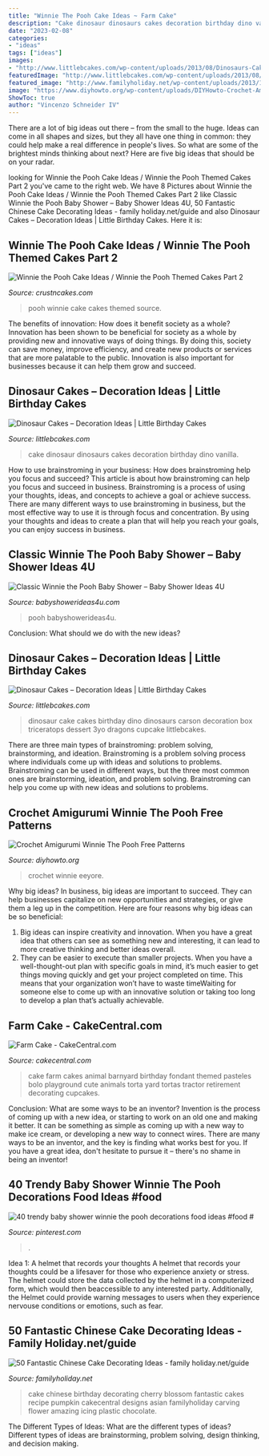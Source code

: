 ```yaml
---
title: "Winnie The Pooh Cake Ideas ~ Farm Cake"
description: "Cake dinosaur dinosaurs cakes decoration birthday dino vanilla"
date: "2023-02-08"
categories:
- "ideas"
tags: ["ideas"]
images:
- "http://www.littlebcakes.com/wp-content/uploads/2013/08/Dinosaurs-Cake.jpg"
featuredImage: "http://www.littlebcakes.com/wp-content/uploads/2013/08/Dinosaur-Cake.jpg"
featured_image: "http://www.familyholiday.net/wp-content/uploads/2013/12/50-Fantastic-Chinese-Cake-Decorating-Ideas_10.jpeg"
image: "https://www.diyhowto.org/wp-content/uploads/DIYHowto-Crochet-Amigurumi-Winnie-The-Pooh-Free-Patterns-01.jpg"
ShowToc: true
author: "Vincenzo Schneider IV"
---
```



There are a lot of big ideas out there – from the small to the huge. Ideas can come in all shapes and sizes, but they all have one thing in common: they could help make a real difference in people's lives. So what are some of the brightest minds thinking about next? Here are five big ideas that should be on your radar.

	

		
looking for Winnie the Pooh Cake Ideas / Winnie the Pooh Themed Cakes Part 2 you've came to the right web. We have 8 Pictures about Winnie the Pooh Cake Ideas / Winnie the Pooh Themed Cakes Part 2 like Classic Winnie the Pooh Baby Shower – Baby Shower Ideas 4U, 50 Fantastic Chinese Cake Decorating Ideas - family holiday.net/guide and also Dinosaur Cakes – Decoration Ideas | Little Birthday Cakes. Here it is:
		
    
## Winnie The Pooh Cake Ideas / Winnie The Pooh Themed Cakes Part 2

<img loading=lazy src="http://www.crustncakes.com/blog/wp-content/uploads/2015/12/e1b82fe13303b71027257845ca2e9061.jpg" onerror="this.onerror=null;this.src='https://tse4.mm.bing.net/th?id=OIP.fZ8PCLcfPgH5IiqWhuGE-QHaLH&amp;pid=15.1';" alt="Winnie the Pooh Cake Ideas / Winnie the Pooh Themed Cakes Part 2">

_Source: crustncakes.com_

>pooh winnie cake cakes themed source. 

	

The benefits of innovation: How does it benefit society as a whole?
Innovation has been shown to be beneficial for society as a whole by providing new and innovative ways of doing things. By doing this, society can save money, improve efficiency, and create new products or services that are more palatable to the public. Innovation is also important for businesses because it can help them grow and succeed.

    
## Dinosaur Cakes – Decoration Ideas | Little Birthday Cakes

<img loading=lazy src="http://www.littlebcakes.com/wp-content/uploads/2013/08/Dinosaurs-Cake.jpg" onerror="this.onerror=null;this.src='https://tse1.mm.bing.net/th?id=OIP.Nxhftm_HI0-gY88QRBSKhQHaGf&amp;pid=15.1';" alt="Dinosaur Cakes – Decoration Ideas | Little Birthday Cakes">

_Source: littlebcakes.com_

>cake dinosaur dinosaurs cakes decoration birthday dino vanilla. 

	

How to use brainstroming in your business: How does brainstroming help you focus and succeed?
This article is about how brainstroming can help you focus and succeed in business. Brainstroming is a process of using your thoughts, ideas, and concepts to achieve a goal or achieve success. There are many different ways to use brainstroming in business, but the most effective way to use it is through focus and concentration. By using your thoughts and ideas to create a plan that will help you reach your goals, you can enjoy success in business.

    
## Classic Winnie The Pooh Baby Shower – Baby Shower Ideas 4U

<img loading=lazy src="https://babyshowerideas4u.com/wp-content/uploads/2014/09/Winnie-the-Pooh-Baby-Shower-25.jpg" onerror="this.onerror=null;this.src='https://tse2.mm.bing.net/th?id=OIP.CxaXoIetyZP9tbBZ6aJ7_AHaLH&amp;pid=15.1';" alt="Classic Winnie the Pooh Baby Shower – Baby Shower Ideas 4U">

_Source: babyshowerideas4u.com_

>pooh babyshowerideas4u. 

	

Conclusion: What should we do with the new ideas?
 

    
## Dinosaur Cakes – Decoration Ideas | Little Birthday Cakes

<img loading=lazy src="http://www.littlebcakes.com/wp-content/uploads/2013/08/Dinosaur-Cake.jpg" onerror="this.onerror=null;this.src='https://tse1.mm.bing.net/th?id=OIP.2GvFoZxQTsDTlRAQo2Fz5QHaFj&amp;pid=15.1';" alt="Dinosaur Cakes – Decoration Ideas | Little Birthday Cakes">

_Source: littlebcakes.com_

>dinosaur cake cakes birthday dino dinosaurs carson decoration box triceratops dessert 3yo dragons cupcake littlebcakes. 

	

There are three main types of brainstroming: problem solving, brainstorming, and ideation.
Brainstroming is a problem solving process where individuals come up with ideas and solutions to problems. Brainstroming can be used in different ways, but the three most common ones are brainstorming, ideation, and problem solving. Brainstroming can help you come up with new ideas and solutions to problems.

    
## Crochet Amigurumi Winnie The Pooh Free Patterns

<img loading=lazy src="https://www.diyhowto.org/wp-content/uploads/DIYHowto-Crochet-Amigurumi-Winnie-The-Pooh-Free-Patterns-01.jpg" onerror="this.onerror=null;this.src='https://tse3.mm.bing.net/th?id=OIP.j83dbE9zj-QTDbb7T6ifKgHaOj&amp;pid=15.1';" alt="Crochet Amigurumi Winnie The Pooh Free Patterns">

_Source: diyhowto.org_

>crochet winnie eeyore. 

	

Why big ideas?
In business, big ideas are important to succeed. They can help businesses capitalize on new opportunities and strategies, or give them a leg up in the competition. Here are four reasons why big ideas can be so beneficial: 
1) Big ideas can inspire creativity and innovation. When you have a great idea that others can see as something new and interesting, it can lead to more creative thinking and better ideas overall. 
2) They can be easier to execute than smaller projects. When you have a well-thought-out plan with specific goals in mind, it’s much easier to get things moving quickly and get your project completed on time. This means that your organization won’t have to waste timeWaiting for someone else to come up with an innovative solution or taking too long to develop a plan that’s actually achievable.

    
## Farm Cake - CakeCentral.com

<img loading=lazy src="https://cdn001.cakecentral.com/gallery/2015/03/900_898778faGg_farm-cake.jpg" onerror="this.onerror=null;this.src='https://tse2.mm.bing.net/th?id=OIP.TT-4g0_huUTKovOcCygp-gHaKx&amp;pid=15.1';" alt="Farm Cake - CakeCentral.com">

_Source: cakecentral.com_

>cake farm cakes animal barnyard birthday fondant themed pasteles bolo playground cute animals torta yard tortas tractor retirement decorating cupcakes. 

	

Conclusion: What are some ways to be an inventor?
Invention is the process of coming up with a new idea, or starting to work on an old one and making it better. It can be something as simple as coming up with a new way to make ice cream, or developing a new way to connect wires. There are many ways to be an inventor, and the key is finding what works best for you. If you have a great idea, don't hesitate to pursue it – there's no shame in being an inventor!

    
## 40 Trendy Baby Shower Winnie The Pooh Decorations Food Ideas #food #

<img loading=lazy src="https://i.pinimg.com/736x/b4/93/66/b493662d6b2a31f460771aa2b3bca77f.jpg" onerror="this.onerror=null;this.src='https://tse2.mm.bing.net/th?id=OIP.iRZxLd1Q8DfUc6x2yfrOpwHaLH&amp;pid=15.1';" alt="40 trendy baby shower winnie the pooh decorations food ideas #food #">

_Source: pinterest.com_

>. 

	

Idea 1: A helmet that records your thoughts
A helmet that records your thoughts could be a lifesaver for those who experience anxiety or stress. The helmet could store the data collected by the helmet in a computerized form, which would then beaccessible to any interested party. Additionally, the Helmet could provide warning messages to users when they experience nervouse conditions or emotions, such as fear.

    
## 50 Fantastic Chinese Cake Decorating Ideas - Family Holiday.net/guide

<img loading=lazy src="http://www.familyholiday.net/wp-content/uploads/2013/12/50-Fantastic-Chinese-Cake-Decorating-Ideas_10.jpeg" onerror="this.onerror=null;this.src='https://tse2.mm.bing.net/th?id=OIP.29WjYQJIlj0-e4NdmDWhIAHaJ6&amp;pid=15.1';" alt="50 Fantastic Chinese Cake Decorating Ideas - family holiday.net/guide">

_Source: familyholiday.net_

>cake chinese birthday decorating cherry blossom fantastic cakes recipe pumpkin cakecentral designs asian familyholiday carving flower amazing icing plastic chocolate. 

	

The Different Types of Ideas: What are the different types of ideas?
Different types of ideas are brainstorming, problem solving, design thinking, and decision making.

